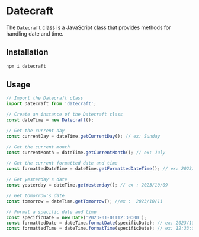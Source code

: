 # Datecraft

The `Datecraft` class is a JavaScript class that provides methods for handling date and time.

## Installation

```bash
npm i datecraft
```

## Usage

```javascript
// Import the Datecraft class
import Datecraft from 'datecraft';

// Create an instance of the Datecraft class
const dateTime = new Datecraft();

// Get the current day
const currentDay = dateTime.getCurrentDay(); // ex: Sunday

// Get the current month
const currentMonth = dateTime.getCurrentMonth(); // ex: July

// Get the current formatted date and time
const formattedDateTime = dateTime.getFormattedDateTime(); // ex: 2023/10/10 12:33:00

// Get yesterday's date
const yesterday = dateTime.getYesterday(); // ex : 2023/10/09

// Get tomorrow's date
const tomorrow = dateTime.getTomorrow(); //ex :  2023/10/11

// Format a specific date and time
const specificDate = new Date('2023-01-01T12:30:00');
const formattedDate = dateTime.formatDate(specificDate); // ex: 2023/10/10
const formattedTime = dateTime.formatTime(specificDate); // ex: 12:33:00
```
